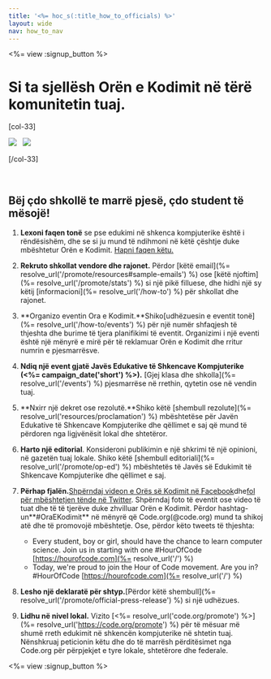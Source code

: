 ```yaml
---
title: '<%= hoc_s(:title_how_to_officials) %>'
layout: wide
nav: how_to_nav
---
```

<%= view :signup_button %>

# Si ta sjellësh Orën e Kodimit në tërë komunitetin tuaj.

[col-33]

![](/images/fit-275/highlight-obama.png)&nbsp;&nbsp;&nbsp;![](/images/fit-246/dan.jpg)

[/col-33]

<p style="clear:both">&nbsp;</p>

## Bëj çdo shkollë te marrë pjesë, çdo student të mësojë!

1. **Lexoni faqen tonë** se pse edukimi në shkenca kompjuterike është i rëndësishëm, dhe se si ju mund të ndihmoni në këtë çështje duke mbështetur Orën e Kodimit. [Hapni faqen këtu.](/files/hoc-one-pager-public-officials-2016.pdf)

2. **Rekruto shkollat vendore dhe rajonet.** Përdor [këtë email](%= resolve_url('/promote/resources#sample-emails') %) ose [këtë njoftim](%= resolve_url('/promote/stats') %) si një pikë filluese, dhe hidhi një sy këtij [informacioni](%= resolve_url('/how-to') %) për shkollat dhe rajonet.

3. **Organizo eventin Ora e Kodimit.**Shiko[udhëzuesin e eventit tonë](%= resolve_url('/how-to/events') %) për një numër shfaqjesh të thjeshta dhe burime të tjera planifikimi të eventit. Organizimi i një eventi është një mënyrë e mirë për të reklamuar Orën e Kodimit dhe rritur numrin e pjesmarrësve.

4. **Ndiq një event gjatë Javës Edukative të Shkencave Kompjuterike (<%= campaign_date('short') %>).** [Gjej klasa dhe shkolla](%= resolve_url('/events') %) pjesmarrëse në rrethin, qytetin ose në vendin tuaj.

5. **Nxirr një dekret ose rezolutë.**Shiko këtë [shembull rezolute](%= resolve_url('resources/proclamation') %) mbështetëse për Javën Edukative të Shkencave Kompjuterike dhe qëllimet e saj që mund të përdoren nga ligjvënësit lokal dhe shtetëror.

6. **Harto një editorial**. Konsideroni publikimin e një shkrimi të një opinioni, në gazetën tuaj lokale. Shiko këtë [shembull editoriali](%= resolve_url('/promote/op-ed') %) mbështetës të Javës së Edukimit të Shkencave Kompjuterike dhe qëllimet e saj.

7. **Përhap fjalën.**[Shpërndaj videon e Orës së Kodimit në Facebook](https://www.facebook.com/sharer/sharer.php?u=http%3A%2F%2Fhourofcode.com%2Fus)dhe[fol për mbështetjen tënde në Twitter](https://twitter.com/intent/tweet?url=http%3A%2F%2Fhourofcode.com&text=I%27m%20participating%20in%20this%20year%27s%20%23HourOfCode%2C%20are%20you%3F%20%40codeorg&original_referer=https%3A%2F%2Fwww.google.com%2Furl%3Fq%3Dhttps%253A%252F%252Ftwitter.com%252Fshare%253Fhashtags%253D%2526amp%253Brelated%253Dcodeorg%2526amp%253Btext%253DI%252527m%252Bparticipating%252Bin%252Bthis%252Byear%252527s%252B%252523HourOfCode%25252C%252Bare%252Byou%25253F%252B%252540codeorg%2526amp%253Burl%253Dhttp%25253A%25252F%25252Fhourofcode.com%26sa%3DD%26sntz%3D1%26usg%3DAFQjCNE1GLTUbKZfMlEh9Aj5w0iswz6PYQ&related=codeorg&hashtags=). Shpërndaj foto të eventit ose video të tuat dhe të të tjerëve duke zhvilluar Orën e Kodimit. Përdor hashtag-un**#OraEKodimit** në mënyrë që Code.org(@code.org) mund ta shikoj atë dhe të promovojë mbështetje. Ose, përdor këto tweets të thjeshta:
    
    - Every student, boy or girl, should have the chance to learn computer science. Join us in starting with one #HourOfCode [https://hourofcode.com](%= resolve_url('/') %)
    - Today, we're proud to join the Hour of Code movement. Are you in? #HourOfCode [https://hourofcode.com](%= resolve_url('/') %)   
          
        

8. **Lesho një deklaratë për shtyp.**[Përdor këtë shembull](%= resolve_url('/promote/official-press-release') %) si një udhëzues.

9. **Lidhu në nivel lokal.** Vizito [<%= resolve_url('code.org/promote') %>](%= resolve_url('https://code.org/promote') %) për të mësuar më shumë rreth edukimit në shkencën kompjuterike në shtetin tuaj. Nënshkruaj peticionin këtu dhe do të marrësh përditësimet nga Code.org për përpjekjet e tyre lokale, shtetërore dhe federale.

<%= view :signup_button %>